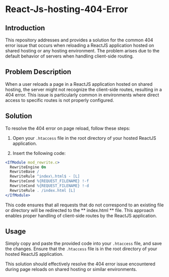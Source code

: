 # React-Js-hosting-404-Error

## Introduction

This repository addresses and provides a solution for the common 404 error issue that occurs when reloading a ReactJS application hosted on shared hosting or any hosting environment. The problem arises due to the default behavior of servers when handling client-side routing.

## Problem Description

When a user reloads a page in a ReactJS application hosted on shared hosting, the server might not recognize the client-side routes, resulting in a 404 error. This issue is particularly common in environments where direct access to specific routes is not properly configured.

## Solution

To resolve the 404 error on page reload, follow these steps:

1. Open your `.htaccess` file in the root directory of your hosted ReactJS application.

2. Insert the following code:

```apache
<IfModule mod_rewrite.c>
  RewriteEngine On
  RewriteBase /
  RewriteRule ^index\.html$ - [L]
  RewriteCond %{REQUEST_FILENAME} !-f
  RewriteCond %{REQUEST_FILENAME} !-d
  RewriteRule . /index.html [L]
</IfModule>
```
This code ensures that all requests that do not correspond to an existing file or directory will be redirected to the ** index.html ** file. This approach enables proper handling of client-side routes by the ReactJS application.
## Usage
Simply copy and paste the provided code into your <code>.htaccess</code> file, and save the changes. Ensure that the <code>.htaccess</code> file is in the root directory of your hosted ReactJS application.

This solution should effectively resolve the 404 error issue encountered during page reloads on shared hosting or similar environments.
